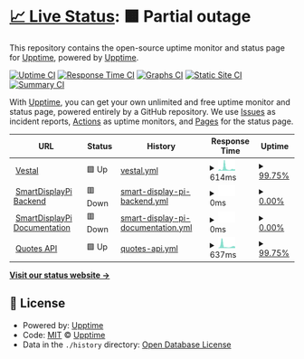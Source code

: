 # [📈 Live Status](https://status.vestal.tk): <!--live status--> **🟧 Partial outage**

This repository contains the open-source uptime monitor and status page for [Upptime](https://upptime.js.org), powered by [Upptime](https://github.com/upptime/upptime).

[![Uptime CI](https://github.com/Sid220/server-status/workflows/Uptime%20CI/badge.svg)](https://github.com/Sid220/server-status/actions?query=workflow%3A%22Uptime+CI%22)
[![Response Time CI](https://github.com/Sid220/server-status/workflows/Response%20Time%20CI/badge.svg)](https://github.com/Sid220/server-status/actions?query=workflow%3A%22Response+Time+CI%22)
[![Graphs CI](https://github.com/Sid220/server-status/workflows/Graphs%20CI/badge.svg)](https://github.com/Sid220/server-status/actions?query=workflow%3A%22Graphs+CI%22)
[![Static Site CI](https://github.com/Sid220/server-status/workflows/Static%20Site%20CI/badge.svg)](https://github.com/Sid220/server-status/actions?query=workflow%3A%22Static+Site+CI%22)
[![Summary CI](https://github.com/Sid220/server-status/workflows/Summary%20CI/badge.svg)](https://github.com/Sid220/server-status/actions?query=workflow%3A%22Summary+CI%22)

With [Upptime](https://upptime.js.org), you can get your own unlimited and free uptime monitor and status page, powered entirely by a GitHub repository. We use [Issues](https://github.com/upptime/upptime/issues) as incident reports, [Actions](https://github.com/Sid220/server-status/actions) as uptime monitors, and [Pages](https://status.vestal.tk) for the status page.

<!--start: status pages-->
<!-- This summary is generated by Upptime (https://github.com/upptime/upptime) -->
<!-- Do not edit this manually, your changes will be overwritten -->
<!-- prettier-ignore -->
| URL | Status | History | Response Time | Uptime |
| --- | ------ | ------- | ------------- | ------ |
| <img alt="" src="https://icons.duckduckgo.com/ip3/vestal.tk.ico" height="13"> [Vestal](https://vestal.tk) | 🟩 Up | [vestal.yml](https://github.com/Sid220/server-status/commits/HEAD/history/vestal.yml) | <details><summary><img alt="Response time graph" src="./graphs/vestal/response-time-week.png" height="20"> 614ms</summary><br><a href="https://status.vestal.tk/history/vestal"><img alt="Response time 1819" src="https://img.shields.io/endpoint?url=https%3A%2F%2Fraw.githubusercontent.com%2FSid220%2Fserver-status%2FHEAD%2Fapi%2Fvestal%2Fresponse-time.json"></a><br><a href="https://status.vestal.tk/history/vestal"><img alt="24-hour response time 433" src="https://img.shields.io/endpoint?url=https%3A%2F%2Fraw.githubusercontent.com%2FSid220%2Fserver-status%2FHEAD%2Fapi%2Fvestal%2Fresponse-time-day.json"></a><br><a href="https://status.vestal.tk/history/vestal"><img alt="7-day response time 614" src="https://img.shields.io/endpoint?url=https%3A%2F%2Fraw.githubusercontent.com%2FSid220%2Fserver-status%2FHEAD%2Fapi%2Fvestal%2Fresponse-time-week.json"></a><br><a href="https://status.vestal.tk/history/vestal"><img alt="30-day response time 620" src="https://img.shields.io/endpoint?url=https%3A%2F%2Fraw.githubusercontent.com%2FSid220%2Fserver-status%2FHEAD%2Fapi%2Fvestal%2Fresponse-time-month.json"></a><br><a href="https://status.vestal.tk/history/vestal"><img alt="1-year response time 1819" src="https://img.shields.io/endpoint?url=https%3A%2F%2Fraw.githubusercontent.com%2FSid220%2Fserver-status%2FHEAD%2Fapi%2Fvestal%2Fresponse-time-year.json"></a></details> | <details><summary><a href="https://status.vestal.tk/history/vestal">99.75%</a></summary><a href="https://status.vestal.tk/history/vestal"><img alt="All-time uptime 66.46%" src="https://img.shields.io/endpoint?url=https%3A%2F%2Fraw.githubusercontent.com%2FSid220%2Fserver-status%2FHEAD%2Fapi%2Fvestal%2Fuptime.json"></a><br><a href="https://status.vestal.tk/history/vestal"><img alt="24-hour uptime 100.00%" src="https://img.shields.io/endpoint?url=https%3A%2F%2Fraw.githubusercontent.com%2FSid220%2Fserver-status%2FHEAD%2Fapi%2Fvestal%2Fuptime-day.json"></a><br><a href="https://status.vestal.tk/history/vestal"><img alt="7-day uptime 99.75%" src="https://img.shields.io/endpoint?url=https%3A%2F%2Fraw.githubusercontent.com%2FSid220%2Fserver-status%2FHEAD%2Fapi%2Fvestal%2Fuptime-week.json"></a><br><a href="https://status.vestal.tk/history/vestal"><img alt="30-day uptime 99.86%" src="https://img.shields.io/endpoint?url=https%3A%2F%2Fraw.githubusercontent.com%2FSid220%2Fserver-status%2FHEAD%2Fapi%2Fvestal%2Fuptime-month.json"></a><br><a href="https://status.vestal.tk/history/vestal"><img alt="1-year uptime 66.46%" src="https://img.shields.io/endpoint?url=https%3A%2F%2Fraw.githubusercontent.com%2FSid220%2Fserver-status%2FHEAD%2Fapi%2Fvestal%2Fuptime-year.json"></a></details>
| <img alt="" src="https://icons.duckduckgo.com/ip3/backend.sdp.vestal.tk.ico" height="13"> [SmartDisplayPi Backend](https://backend.sdp.vestal.tk) | 🟥 Down | [smart-display-pi-backend.yml](https://github.com/Sid220/server-status/commits/HEAD/history/smart-display-pi-backend.yml) | <details><summary><img alt="Response time graph" src="./graphs/smart-display-pi-backend/response-time-week.png" height="20"> 0ms</summary><br><a href="https://status.vestal.tk/history/smart-display-pi-backend"><img alt="Response time 2742" src="https://img.shields.io/endpoint?url=https%3A%2F%2Fraw.githubusercontent.com%2FSid220%2Fserver-status%2FHEAD%2Fapi%2Fsmart-display-pi-backend%2Fresponse-time.json"></a><br><a href="https://status.vestal.tk/history/smart-display-pi-backend"><img alt="24-hour response time 0" src="https://img.shields.io/endpoint?url=https%3A%2F%2Fraw.githubusercontent.com%2FSid220%2Fserver-status%2FHEAD%2Fapi%2Fsmart-display-pi-backend%2Fresponse-time-day.json"></a><br><a href="https://status.vestal.tk/history/smart-display-pi-backend"><img alt="7-day response time 0" src="https://img.shields.io/endpoint?url=https%3A%2F%2Fraw.githubusercontent.com%2FSid220%2Fserver-status%2FHEAD%2Fapi%2Fsmart-display-pi-backend%2Fresponse-time-week.json"></a><br><a href="https://status.vestal.tk/history/smart-display-pi-backend"><img alt="30-day response time 0" src="https://img.shields.io/endpoint?url=https%3A%2F%2Fraw.githubusercontent.com%2FSid220%2Fserver-status%2FHEAD%2Fapi%2Fsmart-display-pi-backend%2Fresponse-time-month.json"></a><br><a href="https://status.vestal.tk/history/smart-display-pi-backend"><img alt="1-year response time 2742" src="https://img.shields.io/endpoint?url=https%3A%2F%2Fraw.githubusercontent.com%2FSid220%2Fserver-status%2FHEAD%2Fapi%2Fsmart-display-pi-backend%2Fresponse-time-year.json"></a></details> | <details><summary><a href="https://status.vestal.tk/history/smart-display-pi-backend">0.00%</a></summary><a href="https://status.vestal.tk/history/smart-display-pi-backend"><img alt="All-time uptime 44.53%" src="https://img.shields.io/endpoint?url=https%3A%2F%2Fraw.githubusercontent.com%2FSid220%2Fserver-status%2FHEAD%2Fapi%2Fsmart-display-pi-backend%2Fuptime.json"></a><br><a href="https://status.vestal.tk/history/smart-display-pi-backend"><img alt="24-hour uptime 0.00%" src="https://img.shields.io/endpoint?url=https%3A%2F%2Fraw.githubusercontent.com%2FSid220%2Fserver-status%2FHEAD%2Fapi%2Fsmart-display-pi-backend%2Fuptime-day.json"></a><br><a href="https://status.vestal.tk/history/smart-display-pi-backend"><img alt="7-day uptime 0.00%" src="https://img.shields.io/endpoint?url=https%3A%2F%2Fraw.githubusercontent.com%2FSid220%2Fserver-status%2FHEAD%2Fapi%2Fsmart-display-pi-backend%2Fuptime-week.json"></a><br><a href="https://status.vestal.tk/history/smart-display-pi-backend"><img alt="30-day uptime 0.00%" src="https://img.shields.io/endpoint?url=https%3A%2F%2Fraw.githubusercontent.com%2FSid220%2Fserver-status%2FHEAD%2Fapi%2Fsmart-display-pi-backend%2Fuptime-month.json"></a><br><a href="https://status.vestal.tk/history/smart-display-pi-backend"><img alt="1-year uptime 44.53%" src="https://img.shields.io/endpoint?url=https%3A%2F%2Fraw.githubusercontent.com%2FSid220%2Fserver-status%2FHEAD%2Fapi%2Fsmart-display-pi-backend%2Fuptime-year.json"></a></details>
| <img alt="" src="https://icons.duckduckgo.com/ip3/docs.sdp.vestal.tk.ico" height="13"> [SmartDisplayPi Documentation](https://docs.sdp.vestal.tk) | 🟥 Down | [smart-display-pi-documentation.yml](https://github.com/Sid220/server-status/commits/HEAD/history/smart-display-pi-documentation.yml) | <details><summary><img alt="Response time graph" src="./graphs/smart-display-pi-documentation/response-time-week.png" height="20"> 0ms</summary><br><a href="https://status.vestal.tk/history/smart-display-pi-documentation"><img alt="Response time 953" src="https://img.shields.io/endpoint?url=https%3A%2F%2Fraw.githubusercontent.com%2FSid220%2Fserver-status%2FHEAD%2Fapi%2Fsmart-display-pi-documentation%2Fresponse-time.json"></a><br><a href="https://status.vestal.tk/history/smart-display-pi-documentation"><img alt="24-hour response time 0" src="https://img.shields.io/endpoint?url=https%3A%2F%2Fraw.githubusercontent.com%2FSid220%2Fserver-status%2FHEAD%2Fapi%2Fsmart-display-pi-documentation%2Fresponse-time-day.json"></a><br><a href="https://status.vestal.tk/history/smart-display-pi-documentation"><img alt="7-day response time 0" src="https://img.shields.io/endpoint?url=https%3A%2F%2Fraw.githubusercontent.com%2FSid220%2Fserver-status%2FHEAD%2Fapi%2Fsmart-display-pi-documentation%2Fresponse-time-week.json"></a><br><a href="https://status.vestal.tk/history/smart-display-pi-documentation"><img alt="30-day response time 0" src="https://img.shields.io/endpoint?url=https%3A%2F%2Fraw.githubusercontent.com%2FSid220%2Fserver-status%2FHEAD%2Fapi%2Fsmart-display-pi-documentation%2Fresponse-time-month.json"></a><br><a href="https://status.vestal.tk/history/smart-display-pi-documentation"><img alt="1-year response time 953" src="https://img.shields.io/endpoint?url=https%3A%2F%2Fraw.githubusercontent.com%2FSid220%2Fserver-status%2FHEAD%2Fapi%2Fsmart-display-pi-documentation%2Fresponse-time-year.json"></a></details> | <details><summary><a href="https://status.vestal.tk/history/smart-display-pi-documentation">0.00%</a></summary><a href="https://status.vestal.tk/history/smart-display-pi-documentation"><img alt="All-time uptime 44.92%" src="https://img.shields.io/endpoint?url=https%3A%2F%2Fraw.githubusercontent.com%2FSid220%2Fserver-status%2FHEAD%2Fapi%2Fsmart-display-pi-documentation%2Fuptime.json"></a><br><a href="https://status.vestal.tk/history/smart-display-pi-documentation"><img alt="24-hour uptime 0.00%" src="https://img.shields.io/endpoint?url=https%3A%2F%2Fraw.githubusercontent.com%2FSid220%2Fserver-status%2FHEAD%2Fapi%2Fsmart-display-pi-documentation%2Fuptime-day.json"></a><br><a href="https://status.vestal.tk/history/smart-display-pi-documentation"><img alt="7-day uptime 0.00%" src="https://img.shields.io/endpoint?url=https%3A%2F%2Fraw.githubusercontent.com%2FSid220%2Fserver-status%2FHEAD%2Fapi%2Fsmart-display-pi-documentation%2Fuptime-week.json"></a><br><a href="https://status.vestal.tk/history/smart-display-pi-documentation"><img alt="30-day uptime 0.00%" src="https://img.shields.io/endpoint?url=https%3A%2F%2Fraw.githubusercontent.com%2FSid220%2Fserver-status%2FHEAD%2Fapi%2Fsmart-display-pi-documentation%2Fuptime-month.json"></a><br><a href="https://status.vestal.tk/history/smart-display-pi-documentation"><img alt="1-year uptime 44.92%" src="https://img.shields.io/endpoint?url=https%3A%2F%2Fraw.githubusercontent.com%2FSid220%2Fserver-status%2FHEAD%2Fapi%2Fsmart-display-pi-documentation%2Fuptime-year.json"></a></details>
| <img alt="" src="https://icons.duckduckgo.com/ip3/quotes-api.vestal.tk.ico" height="13"> [Quotes API](https://quotes-api.vestal.tk) | 🟩 Up | [quotes-api.yml](https://github.com/Sid220/server-status/commits/HEAD/history/quotes-api.yml) | <details><summary><img alt="Response time graph" src="./graphs/quotes-api/response-time-week.png" height="20"> 637ms</summary><br><a href="https://status.vestal.tk/history/quotes-api"><img alt="Response time 1885" src="https://img.shields.io/endpoint?url=https%3A%2F%2Fraw.githubusercontent.com%2FSid220%2Fserver-status%2FHEAD%2Fapi%2Fquotes-api%2Fresponse-time.json"></a><br><a href="https://status.vestal.tk/history/quotes-api"><img alt="24-hour response time 452" src="https://img.shields.io/endpoint?url=https%3A%2F%2Fraw.githubusercontent.com%2FSid220%2Fserver-status%2FHEAD%2Fapi%2Fquotes-api%2Fresponse-time-day.json"></a><br><a href="https://status.vestal.tk/history/quotes-api"><img alt="7-day response time 637" src="https://img.shields.io/endpoint?url=https%3A%2F%2Fraw.githubusercontent.com%2FSid220%2Fserver-status%2FHEAD%2Fapi%2Fquotes-api%2Fresponse-time-week.json"></a><br><a href="https://status.vestal.tk/history/quotes-api"><img alt="30-day response time 672" src="https://img.shields.io/endpoint?url=https%3A%2F%2Fraw.githubusercontent.com%2FSid220%2Fserver-status%2FHEAD%2Fapi%2Fquotes-api%2Fresponse-time-month.json"></a><br><a href="https://status.vestal.tk/history/quotes-api"><img alt="1-year response time 1885" src="https://img.shields.io/endpoint?url=https%3A%2F%2Fraw.githubusercontent.com%2FSid220%2Fserver-status%2FHEAD%2Fapi%2Fquotes-api%2Fresponse-time-year.json"></a></details> | <details><summary><a href="https://status.vestal.tk/history/quotes-api">99.75%</a></summary><a href="https://status.vestal.tk/history/quotes-api"><img alt="All-time uptime 88.76%" src="https://img.shields.io/endpoint?url=https%3A%2F%2Fraw.githubusercontent.com%2FSid220%2Fserver-status%2FHEAD%2Fapi%2Fquotes-api%2Fuptime.json"></a><br><a href="https://status.vestal.tk/history/quotes-api"><img alt="24-hour uptime 100.00%" src="https://img.shields.io/endpoint?url=https%3A%2F%2Fraw.githubusercontent.com%2FSid220%2Fserver-status%2FHEAD%2Fapi%2Fquotes-api%2Fuptime-day.json"></a><br><a href="https://status.vestal.tk/history/quotes-api"><img alt="7-day uptime 99.75%" src="https://img.shields.io/endpoint?url=https%3A%2F%2Fraw.githubusercontent.com%2FSid220%2Fserver-status%2FHEAD%2Fapi%2Fquotes-api%2Fuptime-week.json"></a><br><a href="https://status.vestal.tk/history/quotes-api"><img alt="30-day uptime 99.84%" src="https://img.shields.io/endpoint?url=https%3A%2F%2Fraw.githubusercontent.com%2FSid220%2Fserver-status%2FHEAD%2Fapi%2Fquotes-api%2Fuptime-month.json"></a><br><a href="https://status.vestal.tk/history/quotes-api"><img alt="1-year uptime 88.76%" src="https://img.shields.io/endpoint?url=https%3A%2F%2Fraw.githubusercontent.com%2FSid220%2Fserver-status%2FHEAD%2Fapi%2Fquotes-api%2Fuptime-year.json"></a></details>

<!--end: status pages-->

[**Visit our status website →**](https://status.vestal.tk)

## 📄 License

- Powered by: [Upptime](https://github.com/upptime/upptime)
- Code: [MIT](./LICENSE) © [Upptime](https://upptime.js.org)
- Data in the `./history` directory: [Open Database License](https://opendatacommons.org/licenses/odbl/1-0/)
